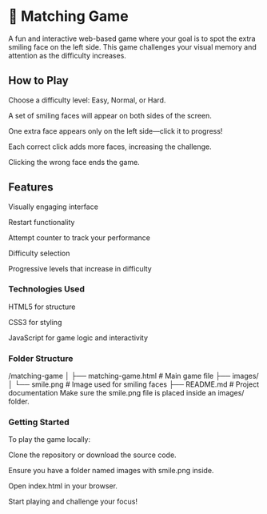 # 🎯 Matching Game
A fun and interactive web-based game where your goal is to spot the extra smiling face on the left side. This game challenges your visual memory and attention as the difficulty increases.

## How to Play
Choose a difficulty level: Easy, Normal, or Hard.

A set of smiling faces will appear on both sides of the screen.

One extra face appears only on the left side—click it to progress!

Each correct click adds more faces, increasing the challenge.

Clicking the wrong face ends the game.

## Features
 Visually engaging interface

 Restart functionality

 Attempt counter to track your performance

 Difficulty selection

 Progressive levels that increase in difficulty

### Technologies Used
HTML5 for structure

CSS3 for styling

JavaScript for game logic and interactivity

### Folder Structure

/matching-game
│
├── matching-game.html        # Main game file
├── images/
│   └── smile.png     # Image used for smiling faces
├── README.md         # Project documentation
Make sure the smile.png file is placed inside an images/ folder.

### Getting Started
To play the game locally:

Clone the repository or download the source code.

Ensure you have a folder named images with smile.png inside.

Open index.html in your browser.

Start playing and challenge your focus!
